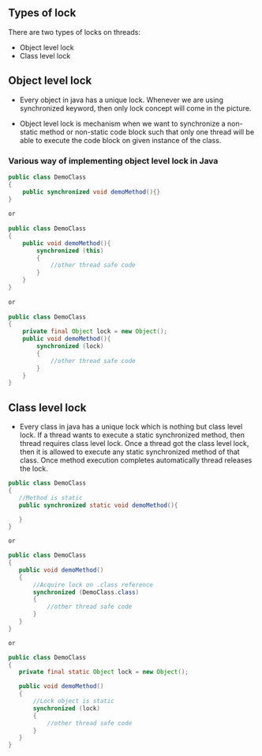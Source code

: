 ## Types of lock ##
There are two types of locks on threads:
- Object level lock
- Class level lock

## Object level lock ##
- Every object in java has a unique lock. Whenever we are using synchronized keyword, then only lock concept will come in the picture.

- Object level lock is mechanism when we want to synchronize a non-static method or non-static code block such that only one thread will be able to execute the code block on given instance of the class. 

### Various way of implementing object level lock in Java ###

```java
public class DemoClass
{
    public synchronized void demoMethod(){}
}
 
or
 
public class DemoClass
{
    public void demoMethod(){
        synchronized (this)
        {
            //other thread safe code
        }
    }
}
 
or
 
public class DemoClass
{
    private final Object lock = new Object();
    public void demoMethod(){
        synchronized (lock)
        {
            //other thread safe code
        }
    }
}
```

## Class level lock ##
- Every class in java has a unique lock which is nothing but class level lock. 
If a thread wants to execute a static synchronized method, then thread requires class level lock. 
Once a thread got the class level lock, then it is allowed to execute any static synchronized method of that class.
 Once method execution completes automatically thread releases the lock. 
 
 ```java
public class DemoClass
{
    //Method is static
    public synchronized static void demoMethod(){
 
    }
}
 
or
 
public class DemoClass
{
    public void demoMethod()
    {
        //Acquire lock on .class reference
        synchronized (DemoClass.class)
        {
            //other thread safe code
        }
    }
}
 
or
 
public class DemoClass
{
    private final static Object lock = new Object();
 
    public void demoMethod()
    {
        //Lock object is static
        synchronized (lock)
        {
            //other thread safe code
        }
    }
}
```